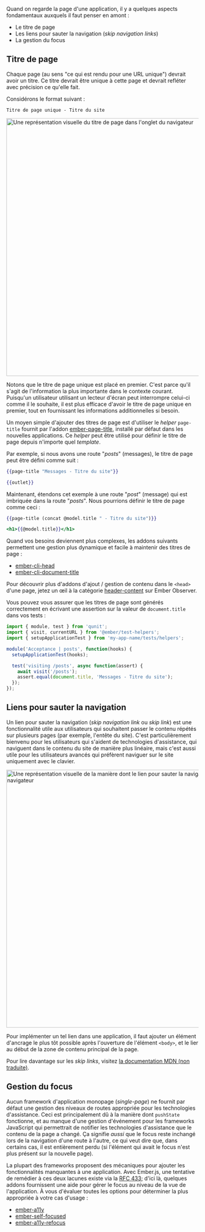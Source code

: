 Quand on regarde la page d'une application, il y a quelques aspects fondamentaux auxquels il faut penser en amont&nbsp;:

- Le titre de page
- Les liens pour sauter la navigation (_skip navigation links_)
- La gestion du focus

## Titre de page

Chaque page (au sens "ce qui est rendu pour une URL unique") devrait avoir un titre. Ce titre devrait être unique à cette page et devrait refléter avec précision ce qu'elle fait.

Considérons le format suivant&nbsp;:

`Titre de page unique - Titre du site`

<img width="675px" title="Exemple de titre de page" alt="Une représentation visuelle du titre de page dans l'onglet du navigateur" src="/images/accessibility/page-template-considerations/page-title.png"/>

Notons que le titre de page unique est placé en premier. C'est parce qu'il s'agit de l'information la plus importante dans le contexte courant. Puisqu'un utilisateur utilisant un lecteur d'écran peut interrompre celui-ci comme il le souhaite, il est plus efficace d'avoir le titre de page unique en premier, tout en fournissant les informations additionnelles si besoin.

Un moyen simple d'ajouter des titres de page est d'utiliser le _helper_ `page-title` fournit par l'addon [ember-page-title](https://github.com/ember-cli/ember-page-title), installé par défaut dans les nouvelles applications. Ce _helper_ peut être utilisé pour définir le titre de page depuis n'importe quel _template_.

Par exemple, si nous avons une route "_posts_" (messages), le titre de page peut être défini comme suit&nbsp;:

```handlebars {data-filename=app/routes/posts.hbs}
{{page-title "Messages - Titre du site"}}

{{outlet}}
```

Maintenant, étendons cet exemple à une route "_post_" (message) qui est imbriquée dans la route "_posts_". Nous pourrions définir le titre de page comme ceci&nbsp;:

```handlebars {data-filename=app/routes/posts/post.hbs}
{{page-title (concat @model.title " - Titre du site")}}

<h1>{{@model.title}}</h1>
```

Quand vos besoins deviennent plus complexes, les addons suivants permettent une gestion plus dynamique et facile à maintenir des titres de page&nbsp;:

- [ember-cli-head](https://github.com/ronco/ember-cli-head)
- [ember-cli-document-title](https://github.com/kimroen/ember-cli-document-title)

<!-- spell ignore -->
Pour découvrir plus d'addons d'ajout / gestion de contenu dans le `<head>` d'une page, jetez un œil à la catégorie [header-content](https://emberobserver.com/categories/header-content) sur Ember Observer.

Vous pouvez vous assurer que les titres de page sont générés correctement en écrivant une assertion sur la valeur de `document.title` dans vos tests&nbsp;:

```javascript {data-filename=tests/acceptance/posts-test.js}
import { module, test } from 'qunit';
import { visit, currentURL } from '@ember/test-helpers';
import { setupApplicationTest } from 'my-app-name/tests/helpers';

module('Acceptance | posts', function(hooks) {
  setupApplicationTest(hooks);

  test('visiting /posts', async function(assert) {
    await visit('/posts');
    assert.equal(document.title, 'Messages - Titre du site');
  });
});
```

## Liens pour sauter la navigation

Un lien pour sauter la navigation (_skip navigation link_ ou _skip link_) est une fonctionnalité utile aux utilisateurs qui souhaitent passer le contenu répétés sur plusieurs pages (par exemple, l'entête du site). C'est particulièrement bienvenu pour les utilisateurs qui s'aident de technologies d'assistance, qui naviguent dans le contenu du site de manière plus linéaire, mais c'est aussi utile pour les utilisateurs avancés qui préfèrent naviguer sur le site uniquement avec le clavier.

<img width="675px" title="Exemple où la navigation est sautée" alt="Une représentation visuelle de la manière dont le lien pour sauter la navigation fonctionne dans le navigateur" src="/images/accessibility/page-template-considerations/skip-main-content.png"/>

Pour implémenter un tel lien dans une application, il faut ajouter un élément d'ancrage le plus tôt possible après l'ouverture de l'élément `<body>`, et le lier au début de la zone de contenu principal de la page.

Pour lire davantage sur les _skip links_, visitez [la documentation MDN (non traduite)](https://developer.mozilla.org/en-US/docs/Learn/Accessibility/HTML#skip_links).

## Gestion du focus

Aucun framework d'application monopage (_single-page_) ne fournit par défaut une gestion des niveaux de routes appropriée pour les technologies d'assistance. Ceci est principalement dû à la manière dont `pushState` fonctionne, et au manque d'une gestion d'événement pour les frameworks JavaScript qui permettrait de notifier les technologies d'assistance que le contenu de la page a changé. Ça signifie _aussi_ que le focus reste inchangé lors de la navigation d'une route à l'autre, ce qui veut dire que, dans certains cas, il est entièrement perdu (si l'élément qui avait le focus n'est plus présent sur la nouvelle page).

La plupart des frameworks proposent des mécaniques pour ajouter les fonctionnalités manquantes à une application. Avec Ember.js, une tentative de remédier à ces deux lacunes existe via la [RFC 433](https://github.com/emberjs/rfcs/pull/433); d'ici là, quelques addons fournissent une aide pour gérer le focus au niveau de la vue de l'application. À vous d'évaluer toutes les options pour déterminer la plus appropriée à votre cas d'usage&nbsp;:

- [ember-a11y](https://github.com/ember-a11y/ember-a11y)
- [ember-self-focused](https://github.com/linkedin/self-focused/tree/master/packages/ember-self-focused)
- [ember-a11y-refocus](https://github.com/MelSumner/ember-a11y-refocus)
